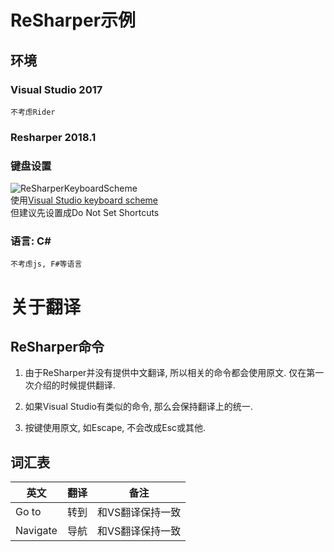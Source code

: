 # ReSharper示例

## 环境
### Visual Studio 2017
	不考虑Rider
### Resharper 2018.1
### 键盘设置
![ReSharperKeyboardScheme](https://www.jetbrains.com/help/img/dotnet/2017.1/ReSharperKeyboardScheme.png)  
使用[Visual Studio keyboard scheme](https://www.jetbrains.com/resharper/docs/ReSharper90DefaultKeymap_VS_scheme.pdf)  
但建议先设置成Do Not Set Shortcuts
### 语言: C#
	不考虑js, F#等语言
# 关于翻译

## ReSharper命令
1. 由于ReSharper并没有提供中文翻译, 所以相关的命令都会使用原文.
仅在第一次介绍的时候提供翻译.

2. 如果Visual Studio有类似的命令, 那么会保持翻译上的统一.

3. 按键使用原文, 如Escape, 不会改成Esc或其他.

## 词汇表
| 英文  | 翻译 | 备注 |
|-------|------|------|
| Go to | 转到 | 和VS翻译保持一致|
| Navigate | 导航 |和VS翻译保持一致|
